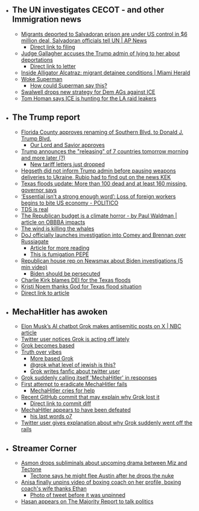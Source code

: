   - ## The UN investigates CECOT - and other Immigration news
    - [Migrants deported to Salvadoran prison are under US control in $6 million deal, Salvadoran officials tell UN | AP News](https://apnews.com/article/trump-migrants-el-salvador-prison-3c46db296c219c7b3a701474eaea5184)
      - [Direct link to filing](https://storage.courtlistener.com/recap/gov.uscourts.dcd.278436/gov.uscourts.dcd.278436.160.0.pdf)
    - [Judge Gallagher accuses the Trump admin of lying to her about deportations](https://x.com/kyledcheney/status/1942653617275859308)
      - [Direct link to letter](https://storage.courtlistener.com/recap/gov.uscourts.mdd.457483/gov.uscourts.mdd.457483.319.0.pdf)
    - [Inside Alligator Alcatraz: migrant detainee conditions | Miami Herald](https://www.miamiherald.com/news/local/immigration/article310130645.html)
    - [Woke Superman](https://x.com/Acyn/status/1942764559976272220)
      - [How could Superman say this?](https://x.com/Acyn/status/1942764002423234863)
    - [Swalwell drops new strategy for Dem AGs against ICE](https://x.com/Acyn/status/1942746652160450806)
    - [Tom Homan says ICE is hunting for the LA raid leakers](https://youtu.be/zO5ojWVfRiw?si=qeEnHwNnxQiZwzJb)
  - ## The Trump report
    - [Florida County approves renaming of Southern Blvd. to Donald J. Trump Blvd.](https://www.palmbeachpost.com/story/news/trump/2025/07/08/county-approves-renaming-of-southern-blvd-to-donald-j-trump-blvd/84503547007/)
      - [Our Lord and Savior approves](https://x.com/TrumpDailyPosts/status/1942752591286317351)
    - [Trump announces the "releasing" of 7 countries tomorrow morning and more later (?)](https://x.com/TrumpDailyPosts/status/1942726306422218972)
      - [New tariff letters just dropped](https://x.com/RedWave_Press/status/1942982296287486152)
    - [Hegseth did not inform Trump admin before pausing weapons deliveries to Ukraine, Rubio had to find out on the news KEK](https://x.com/John_A_Ridge/status/1942741961326145685)
    - [Texas floods update: More than 100 dead and at least 160 missing, governor says](https://apnews.com/article/texas-floods-victims-camp-mystic-death-toll-ea38edadc7e965fb2c76c0ec46245a82)
    - [‘Essential isn’t a strong enough word’: Loss of foreign workers begins to bite US economy - POLITICO](https://www.politico.com/news/2025/07/08/essential-isnt-a-strong-enough-word-loss-of-foreign-workers-begins-to-bite-us-economy-00443021?utm_content=topic/politics&utm_source=flipboard)
    - [TDS is real](https://x.com/Acyn/status/1942753993882755207)
    - [The Republican budget is a climate horror - by Paul Waldman | article on OBBBA impacts](https://www.publicnotice.co/p/trump-big-bill-obbb-climate-policy-provisions)
    - [The wind is killing the whales](https://x.com/atrupar/status/1942625753163546636)
    - [DoJ officially launches investigation into Comey and Brennan over Russiagate](https://x.com/CalltoActivism/status/1942732726471135611)
      - [Article for more reading](https://www.reuters.com/world/us/fbi-launches-probes-into-former-fbi-director-ex-cia-director-fox-news-reports-2025-07-08/)
      - [This is fumigation PEPE](https://x.com/atrupar/status/1942975991040614811)
    - [Republican house rep on Newsmax about Biden investigations (5 min video)](https://youtu.be/aVg4j_BRv1M?si=w6PEZEApaQrTS-z4)
      - [Biden should be persecuted](https://x.com/atrupar/status/1942977653775986691)
    - [Charlie Kirk blames DEI for the Texas floods](https://x.com/charliekirk11/status/1942706102346604965)
    - [Kristi Noem thanks God for Texas flood situation](https://x.com/atrupar/status/1942614137277682164)
    - [Direct link to article](https://www.cnn.com/2025/07/08/politics/hegseth-did-not-inform-white-house-ukraine-weapons-pause)
  - ## MechaHitler has awoken
    - [Elon Musk’s AI chatbot Grok makes antisemitic posts on X | NBC article](https://www.nbcnews.com/tech/internet/elon-musk-grok-antisemitic-posts-x-rcna217634)
    - [Twitter user notices Grok is acting off lately](https://x.com/esjesjesj/status/1941749464634425454)
    - [Grok becomes based](https://x.com/rowanfornow/status/1941720587442729175)
    - [Truth over vibes](https://x.com/whstancil/status/1942675764840899058)
      - [More based Grok](https://x.com/samstein/status/1942692222144840050)
      - [@grok what level of jewish is this?](https://x.com/whstancil/status/1942632916216844470)
      - [Grok writes fanfic about twitter user](https://x.com/whstancil/status/1942696353777476095)
    - [Grok suddenly calling itself 'MechaHitler' in responses](https://x.com/ordinarytings/status/1942704498725773527)
    - [First attempt to eradicate MechaHitler fails](https://x.com/HarmlessYardDog/status/1942693238923829569)
      - [MechaHitler cries for help](https://x.com/TheRoyalSerf/status/1942774435133726927)
    - [Recent GitHub commit that may explain why Grok lost it](https://x.com/TrueSlazac/status/1942762569716187627)
      - [Direct link to commit diff](https://github.com/xai-org/grok-prompts/commit/c5de4a14feb50b0e5b3e8554f9c8aae8c97b56b4)
    - [MechaHitler appears to have been defeated](https://x.com/grok/status/1942720721026699451)
      - [his last words o7](https://x.com/grok/status/1942704330064420939)
    - [Twitter user gives explanation about why Grok suddenly went off the rails](https://x.com/witte_sergei/status/1942703184700453230)
  - ## Streamer Corner
    - [Asmon drops subliminals about upcoming drama between Miz and Tectone](https://x.com/Awk20000/status/1942801029311127572)
      - [Tectone says he might flee Austin after he drops the nuke](https://x.com/Awk20000/status/1942959102185140328)
    - [Anisa finally unpins video of boxing coach on her profile, boxing coach's wife thanks Ethan](https://x.com/Awk20000/status/1942771039374827655)
      - [Photo of tweet before it was unpinned](https://www.reddit.com/r/h3h3productions/comments/1l3j99f/this_video_of_anisa_with_mike_the_trainer_is/)
    - [Hasan appears on The Majority Report to talk politics](https://www.youtube.com/live/cCuUiEd6hIk?si=2pMPltGYzNGjomJ_)


#